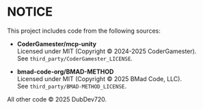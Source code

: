 # NOTICE

This project includes code from the following sources:

- **CoderGamester/mcp-unity**  
  Licensed under MIT (Copyright © 2024-2025 CoderGamester).  
  See `third_party/CoderGamester_LICENSE`.

- **bmad-code-org/BMAD-METHOD**  
  Licensed under MIT (Copyright © 2025 BMad Code, LLC).  
  See `third_party/BMAD-METHOD_LICENSE`.

All other code © 2025 DubDev720.
